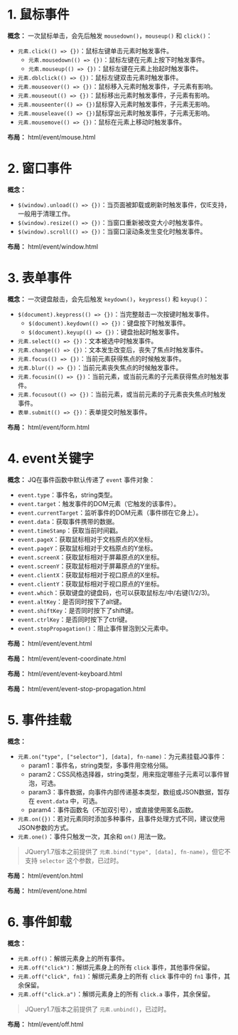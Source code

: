 # 1. 鼠标事件

**概念：** 一次鼠标单击，会先后触发 `mousedown()`，`mouseup()` 和 `click()`：
- `元素.click(() => {})`：鼠标左键单击元素时触发事件。
    - `元素.mousedown(() => {})`：鼠标左键在元素上按下时触发事件。
    - `元素.mouseup(() => {})`：鼠标左键在元素上抬起时触发事件。
- `元素.dblclick(() => {})`：鼠标左键双击元素时触发事件。
- `元素.mouseover(() => {})`：鼠标移入元素时触发事件，子元素有影响。
- `元素.mouseout(() => {})`：鼠标移出元素时触发事件，子元素有影响。
- `元素.mouseenter(() => {})`鼠标穿入元素时触发事件，子元素无影响。
- `元素.mouseleave(() => {})`鼠标穿出元素时触发事件，子元素无影响。
- `元素.mousemove(() => {})`：鼠标在元素上移动时触发事件。

**布局：** html/event/mouse.html

# 2. 窗口事件

**概念：**
- `$(window).unload(() => {})`：当页面被卸载或刷新时触发事件，仅IE支持，一般用于清理工作。
- `$(window).resize(() => {})`：当窗口重新被改变大小时触发事件。
- `$(window).scroll(() => {})`：当窗口滚动条发生变化时触发事件。

**布局：** html/event/window.html

# 3. 表单事件

**概念：** 一次键盘敲击，会先后触发 `keydown()`，`keypress()` 和 `keyup()`：
- `$(document).keypress(() => {})`：当完整敲击一次按键时触发事件。
    - `$(document).keydown(() => {})`：键盘按下时触发事件。
    - `$(document).keyup(() => {})`：键盘抬起时触发事件。  
- `元素.select(() => {})`：文本被选中时触发事件。
- `元素.change(() => {})`：文本发生改变后，丧失了焦点时触发事件。
- `元素.focus(() => {})`：当前元素获得焦点的时候触发事件。
- `元素.blur(() => {})`：当前元素丧失焦点的时候触发事件。
- `元素.focusin(() => {})`：当前元素，或当前元素的子元素获得焦点时触发事件。
- `元素.focusout(() => {})`：当前元素，或当前元素的子元素丧失焦点时触发事件。
- `表单.submit(() => {})`：表单提交时触发事件。

**布局：** html/event/form.html

# 4. event关键字

**概念：** JQ在事件函数中默认传递了 `event` 事件对象：
- `event.type`：事件名，string类型。
- `event.target`：触发事件的DOM元素（它触发的该事件）。
- `event.currentTarget`：监听事件的DOM元素（事件绑在它身上）。
- `event.data`：获取事件携带的数据。
- `event.timeStamp`：获取当前时间戳。
- `event.pageX`：获取鼠标相对于文档原点的X坐标。
- `event.pageY`：获取鼠标相对于文档原点的Y坐标。
- `event.screenX`：获取鼠标相对于屏幕原点的X坐标。
- `event.screenY`：获取鼠标相对于屏幕原点的Y坐标。
- `event.clientX`：获取鼠标相对于视口原点的X坐标。
- `event.clientY`：获取鼠标相对于视口原点的Y坐标。
- `event.which`：获取键盘的键盘码，也可以获取鼠标左/中/右键(1/2/3)。
- `event.altKey`：是否同时按下了alt键。
- `event.shiftKey`：是否同时按下了shift键。
- `event.ctrlKey`：是否同时按下了ctrl键。
- `event.stopPropagation()`：阻止事件冒泡到父元素中。

**布局：** html/event/event.html

**布局：** html/event/event-coordinate.html

**布局：** html/event/event-keyboard.html

**布局：** html/event/event-stop-propagation.html

# 5. 事件挂载

**概念：**
- `元素.on("type", ["selector"], [data], fn-name)`：为元素挂载JQ事件：
    - param1：事件名，string类型，多事件用空格分隔。
    - param2：CSS风格选择器，string类型，用来指定哪些子元素可以事件冒泡，可选。
    - param3：事件数据，向事件内部传递基本类型，数组或JSON数据，暂存在 `event.data` 中，可选。
    - param4：事件函数名（不加双引号），或直接使用匿名函数。
- `元素.on({})`：若对元素同时添加多种事件，且事件处理方式不同，建议使用JSON参数的方式。
- `元素.one()`：事件只触发一次，其余和 `on()` 用法一致。

> JQuery1.7版本之前提供了 `元素.bind("type", [data], fn-name)`，但它不支持 `selector` 这个参数，已过时。

**布局：** html/event/on.html

**布局：** html/event/one.html

# 6. 事件卸载

**概念：**
- `元素.off()`：解绑元素身上的所有事件。
- `元素.off("click")`：解绑元素身上的所有 `click` 事件，其他事件保留。
- `元素.off("click", fn1)`：解绑元素身上的所有 `click` 事件中的 `fn1` 事件，其余保留。
- `元素.off("click.a")`：解绑元素身上的所有 `click.a` 事件，其余保留。

> JQuery1.7版本之前提供了 `元素.unbind()`，已过时。

**布局：** html/event/off.html



